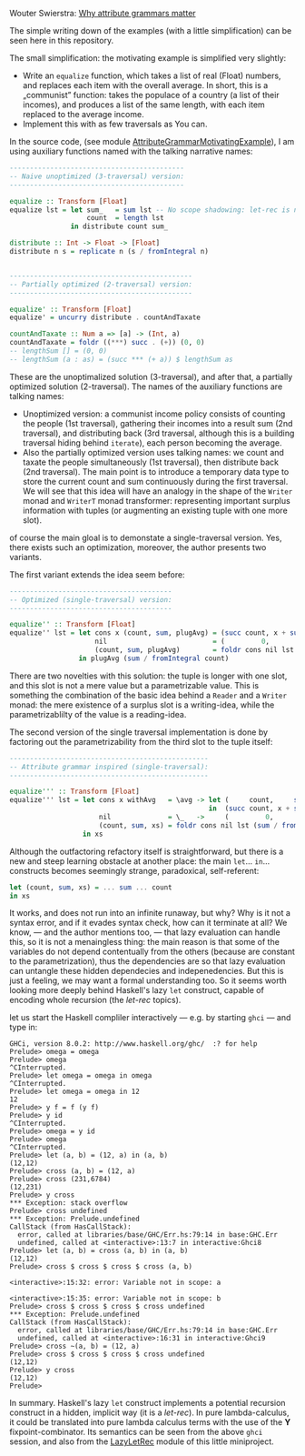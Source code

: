Wouter Swierstra: [Why attribute grammars matter](https://wiki.haskell.org/The_Monad.Reader/Issue4/Why_Attribute_Grammars_Matter)

The simple writing down of the examples (with a little simplification) can be seen here in this repository.

The small simplification: the motivating example is simplified very slightly:

- Write an `equalize` function, which takes a list of real (Float) numbers, and replaces each item with the overall average.
In short, this is a „communist” function: takes the populace of a country (a list of their incomes), and produces a list of the same length, with each item replaced to the average income.
- Implement this with as few traversals as You can.

In the source code, (see module [AttributeGrammarMotivatingExample](https://github.com/alignalghii/practice-preparations-before-learning-attribute-grammars/blob/main/AttributeGrammarMotivatingExample.hs)), I am using auxiliary functions named with the talking narrative names:

```haskell
-------------------------------------------
-- Naive unoptimized (3-traversal) version:
-------------------------------------------

equalize :: Transform [Float]
equalize lst = let sum_   = sum lst -- No scope shadowing: let-rec is not a simple lambda bind, rather it's an implicit fixpoint combinator
                   count  = length lst
               in distribute count sum_

distribute :: Int -> Float -> [Float]
distribute n s = replicate n (s / fromIntegral n)


---------------------------------------------
-- Partially optimized (2-traversal) version:
---------------------------------------------

equalize' :: Transform [Float]
equalize' = uncurry distribute . countAndTaxate

countAndTaxate :: Num a => [a] -> (Int, a)
countAndTaxate = foldr ((***) succ . (+)) (0, 0)
-- lengthSum [] = (0, 0)
-- lengthSum (a : as) = (succ *** (+ a)) $ lengthSum as
```

These are the unoptimalized solution (3-traversal), and after that, a partially optimized solution (2-traversal).
The names of the auxiliary functions are talking names:

- Unoptimized version: a communist income policy consists of counting the people (1st traversal), gathering their incomes into a result sum (2nd traversal), and distributing back (3rd traversal, although this is a building traversal hiding behind `iterate`), each person becoming the average.
- Also the partially optimized version uses talking names: we count and taxate the people simultaneously (1st traversal), then distribute back (2nd traversal). The main point is to introduce a temporary data type to store the current count and sum continuously during the first traversal. We will see that this idea will have an analogy in the shape of the `Writer` monad and `WriterT` monad transformer: representing important surplus information with tuples (or augmenting an existing tuple with one more slot). 

of course the main gloal is to demonstate a single-traversal version. Yes, there exists such an optimization, moreover, the author presents two variants.

The first variant extends the idea seem before:

```haskell
----------------------------------------
-- Optimized (single-traversal) version:
----------------------------------------

equalize'' :: Transform [Float]
equalize'' lst = let cons x (count, sum, plugAvg) = (succ count, x + sum, \avg -> avg : plugAvg avg) -- combinatorS (:) plugAvg
                     nil                          = (         0,       0, \avg ->       []         ) -- const []
                     (count, sum, plugAvg)        = foldr cons nil lst
                 in plugAvg (sum / fromIntegral count)
```

There are two novelties with this solution: the tuple is longer with one slot, and this slot is not a mere value but a parametrizable value. This is something the combination of the basic idea behind a `Reader` and a `Writer` monad: the mere existence of a surplus slot is a writing-idea, while the parametrizablilty of the value is a reading-idea.

The second version of the single traversal implementation is done by factoring out the parametrizability from the third slot to the tuple itself:

```haskell
-------------------------------------------------
-- Attribute grammar inspired (single-traversal):
-------------------------------------------------

equalize''' :: Transform [Float]
equalize''' lst = let cons x withAvg   = \avg -> let (     count,     sum,       xs) = withAvg avg
                                                 in  (succ count, x + sum, avg : xs)
                      nil              = \_   ->     (         0,       0,       [])
                      (count, sum, xs) = foldr cons nil lst (sum / fromIntegral count)
                  in xs
```

Although the outfactoring refactory itself is straightforward, but there is a new and steep learning obstacle at another place:
the main `let`... `in`... constructs becomes seemingly strange, paradoxical, self-referent:

```haskell
let (count, sum, xs) = ... sum ... count
in xs 
```

It works, and does not run into an infinite runaway, but why? Why is it not a syntax error, and if it evades syntax check, how can it terminate at all? We know, — and the author mentions too, — that lazy evaluation can handle this, so it is not a menaingless thing: the main reason is that some of the variables do not depend contentually from the others (because are constant to the parametrization), thus the dependencies are so that lazy evaluation can untangle these hidden dependecies and indepenedencies. But this is just a feeling, we may want a formal understanding too. So it seems worth looking more deeply behind Haskell's lazy ``let`` construct, capable of encoding whole recursion (the *let-rec* topics).

let us start the Haskell compliler interactively — e.g. by starting  `ghci` — and type in:

```
GHCi, version 8.0.2: http://www.haskell.org/ghc/  :? for help
Prelude> omega = omega
Prelude> omega
^CInterrupted.
Prelude> let omega = omega in omega
^CInterrupted.
Prelude> let omega = omega in 12
12
Prelude> y f = f (y f)
Prelude> y id
^CInterrupted.
Prelude> omega = y id
Prelude> omega
^CInterrupted.
Prelude> let (a, b) = (12, a) in (a, b)
(12,12)
Prelude> cross (a, b) = (12, a)
Prelude> cross (231,6784)
(12,231)
Prelude> y cross
*** Exception: stack overflow
Prelude> cross undefined 
*** Exception: Prelude.undefined
CallStack (from HasCallStack):
  error, called at libraries/base/GHC/Err.hs:79:14 in base:GHC.Err
  undefined, called at <interactive>:13:7 in interactive:Ghci8
Prelude> let (a, b) = cross (a, b) in (a, b)
(12,12)
Prelude> cross $ cross $ cross $ cross (a, b)

<interactive>:15:32: error: Variable not in scope: a

<interactive>:15:35: error: Variable not in scope: b
Prelude> cross $ cross $ cross $ cross undefined 
*** Exception: Prelude.undefined
CallStack (from HasCallStack):
  error, called at libraries/base/GHC/Err.hs:79:14 in base:GHC.Err
  undefined, called at <interactive>:16:31 in interactive:Ghci9
Prelude> cross ~(a, b) = (12, a)
Prelude> cross $ cross $ cross $ cross undefined 
(12,12)
Prelude> y cross
(12,12)
Prelude> 
```

In summary. Haskell's lazy `let` construct implements a potential recursion construct in a hidden, implicit way (it is a *let-rec*). In pure lambda-calculus, it could be translated into pure lambda calculus terms with the use of the **Y** fixpoint-combinator. Its semantics can be seen from the above `ghci` session, and also from the [LazyLetRec](https://github.com/alignalghii/practice-preparations-before-learning-attribute-grammars/blob/main/LazyLetRec.hs) module of this little miniproject.

